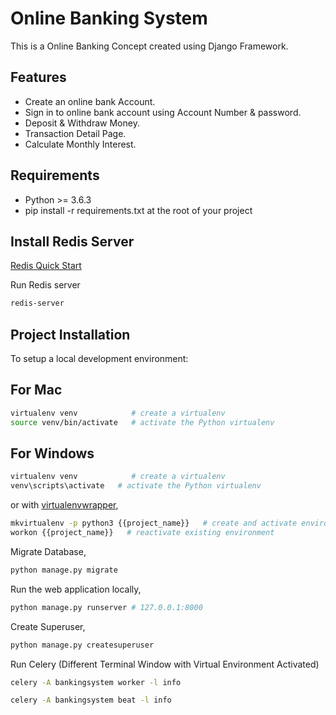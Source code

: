 # Online Banking System

This is a Online Banking Concept created using Django Framework.

## Features

* Create an online bank Account.
* Sign in to online bank account using Account Number & password.
* Deposit & Withdraw Money.
* Transaction Detail Page.
* Calculate Monthly Interest.

## Requirements

+ Python >= 3.6.3
+ pip install -r requirements.txt at the root of your project


## Install Redis Server

[Redis Quick Start](https://redis.io/topics/quickstart)

Run Redis server
```bash
redis-server
```

## Project Installation

To setup a local development environment:

## For Mac

```bash
virtualenv venv            # create a virtualenv
source venv/bin/activate   # activate the Python virtualenv 
```

## For Windows

```bash
virtualenv venv            # create a virtualenv
venv\scripts\activate   # activate the Python virtualenv 
```


or with [virtualenvwrapper](http://virtualenvwrapper.readthedocs.org/en/latest/),
```bash
mkvirtualenv -p python3 {{project_name}}   # create and activate environment
workon {{project_name}}   # reactivate existing environment
```

Migrate Database,
```bash
python manage.py migrate
```

Run the web application locally,
```bash
python manage.py runserver # 127.0.0.1:8000
```

Create Superuser,
```bash
python manage.py createsuperuser
```

Run Celery
(Different Terminal Window with Virtual Environment Activated)
```bash
celery -A bankingsystem worker -l info

celery -A bankingsystem beat -l info
```
